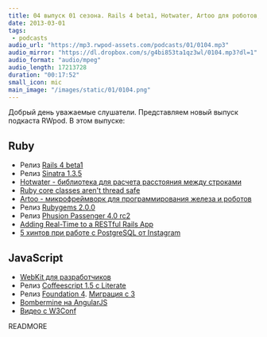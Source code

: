 ```yaml
---
title: 04 выпуск 01 сезона. Rails 4 beta1, Hotwater, Artoo для роботов, а WebKit для разработчиков
date: 2013-03-01
tags:
 - podcasts
audio_url: "https://mp3.rwpod-assets.com/podcasts/01/0104.mp3"
audio_mirror: "https://dl.dropbox.com/s/g4bi853ta1qz3wl/0104.mp3?dl=1"
audio_format: "audio/mpeg"
audio_length: 17213728
duration: "00:17:52"
small_icon: mic
main_image: "/images/static/01/0104.png"
---
```


Добрый день уважаемые слушатели. Представляем новый выпуск подкаста RWpod. В этом выпуске:

## Ruby

 - Релиз [Rails 4 beta1](http://weblog.rubyonrails.org/2013/2/25/Rails-4-0-beta1/)
 - Релиз [Sinatra 1.3.5](http://www.rubyflow.com/items/8970-sinatra-1-3-5-release)
 - [Hotwater - библиотека для расчета расстояния между строками](https://github.com/colinsurprenant/hotwater)
 - [Ruby core classes aren't thread safe](http://www.jstorimer.com/newsletter/ruby-core-classes-arent-thread-safe.html)
 - [Artoo - микрофреймворк для программирования железа и роботов](http://artoo.io/)
 - Релиз [Rubygems 2.0.0](http://blog.rubygems.org/2013/02/24/2.0.0-released.html)
 - Релиз [Phusion Passenger 4.0 rc2](http://blog.phusion.nl/2013/02/27/phusion-passenger-4-0-release-candidate-2/)
 - [Adding Real-Time to a RESTful Rails App](http://liamkaufman.com/blog/2013/02/27/adding-real-time-to-a-restful-rails-app/)
 - [5 хинтов при работе с PostgreSQL от Instagram](http://instagram-engineering.tumblr.com/post/40781627982/handling-growth-with-postgres-5-tips-from-instagram)

## JavaScript

 - [WebKit для разработчиков](http://paulirish.com/2013/webkit-for-developers/)
 - Релиз [Coffeescript 1.5 c Literate](http://coffeescript.org/#literate)
 - Релиз [Foundation 4](http://foundation.zurb.com/). [Миграция c 3](http://foundation.zurb.com/migration.php)
 - [Bombermine на AngularJS](http://bombermine.com/)
 - [Видео с W3Conf](http://www.youtube.com/user/W3Conf/)


READMORE

